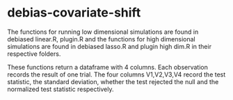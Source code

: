 # debias-covariate-shift

The functions for running low dimensional simulations are found in debiased linear.R, plugin.R and the functions for high dimensional simulations are found in debiased lasso.R and plugin high dim.R in their respective folders.

These functions return a dataframe with 4 columns. Each observation records the result of one trial. The four columns V1,V2,V3,V4 record the test statistic, the standard deviation, whether the test rejected the null and the normalized test statistic respectively.
